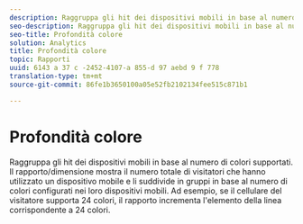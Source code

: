 ```yaml
---
description: Raggruppa gli hit dei dispositivi mobili in base al numero di colori supportati. Il rapporto/dimensione mostra il numero totale di visitatori che hanno utilizzato un dispositivo mobile e li suddivide in gruppi in base al numero di colori configurati nei loro dispositivi mobili. Ad esempio, se il cellulare del visitatore supporta 24 colori, il rapporto incrementa l'elemento della linea corrispondente a 24 colori.
seo-description: Raggruppa gli hit dei dispositivi mobili in base al numero di colori supportati. Il rapporto/dimensione mostra il numero totale di visitatori che hanno utilizzato un dispositivo mobile e li suddivide in gruppi in base al numero di colori configurati nei loro dispositivi mobili. Ad esempio, se il cellulare del visitatore supporta 24 colori, il rapporto incrementa l'elemento della linea corrispondente a 24 colori.
seo-title: Profondità colore
solution: Analytics
title: Profondità colore
topic: Rapporti
uuid: 6143 a 37 c -2452-4107-a 855-d 97 aebd 9 f 778
translation-type: tm+mt
source-git-commit: 86fe1b3650100a05e52fb2102134fee515c871b1

---
```



# Profondità colore

Raggruppa gli hit dei dispositivi mobili in base al numero di colori supportati. Il rapporto/dimensione mostra il numero totale di visitatori che hanno utilizzato un dispositivo mobile e li suddivide in gruppi in base al numero di colori configurati nei loro dispositivi mobili. Ad esempio, se il cellulare del visitatore supporta 24 colori, il rapporto incrementa l'elemento della linea corrispondente a 24 colori.

